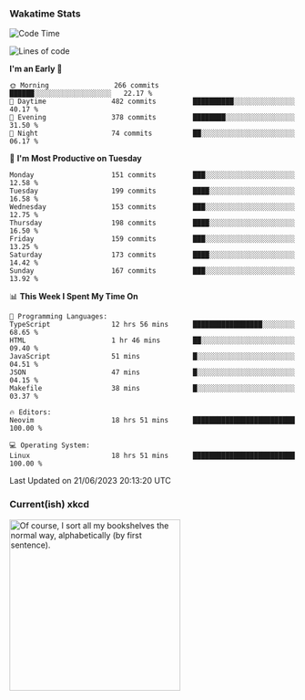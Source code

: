 ### Wakatime Stats
<!--START_SECTION:waka-->
![Code Time](http://img.shields.io/badge/Code%20Time-1%2C777%20hrs%2035%20mins-blue)

![Lines of code](https://img.shields.io/badge/From%20Hello%20World%20I%27ve%20Written-739.4%20thousand%20lines%20of%20code-blue)

**I'm an Early 🐤** 

```text
🌞 Morning                266 commits         ██████░░░░░░░░░░░░░░░░░░░   22.17 % 
🌆 Daytime                482 commits         ██████████░░░░░░░░░░░░░░░   40.17 % 
🌃 Evening                378 commits         ████████░░░░░░░░░░░░░░░░░   31.50 % 
🌙 Night                  74 commits          ██░░░░░░░░░░░░░░░░░░░░░░░   06.17 % 
```
📅 **I'm Most Productive on Tuesday** 

```text
Monday                   151 commits         ███░░░░░░░░░░░░░░░░░░░░░░   12.58 % 
Tuesday                  199 commits         ████░░░░░░░░░░░░░░░░░░░░░   16.58 % 
Wednesday                153 commits         ███░░░░░░░░░░░░░░░░░░░░░░   12.75 % 
Thursday                 198 commits         ████░░░░░░░░░░░░░░░░░░░░░   16.50 % 
Friday                   159 commits         ███░░░░░░░░░░░░░░░░░░░░░░   13.25 % 
Saturday                 173 commits         ████░░░░░░░░░░░░░░░░░░░░░   14.42 % 
Sunday                   167 commits         ███░░░░░░░░░░░░░░░░░░░░░░   13.92 % 
```


📊 **This Week I Spent My Time On** 

```text
💬 Programming Languages: 
TypeScript               12 hrs 56 mins      █████████████████░░░░░░░░   68.65 % 
HTML                     1 hr 46 mins        ██░░░░░░░░░░░░░░░░░░░░░░░   09.40 % 
JavaScript               51 mins             █░░░░░░░░░░░░░░░░░░░░░░░░   04.51 % 
JSON                     47 mins             █░░░░░░░░░░░░░░░░░░░░░░░░   04.15 % 
Makefile                 38 mins             █░░░░░░░░░░░░░░░░░░░░░░░░   03.37 % 

🔥 Editors: 
Neovim                   18 hrs 51 mins      █████████████████████████   100.00 % 

💻 Operating System: 
Linux                    18 hrs 51 mins      █████████████████████████   100.00 % 
```


 Last Updated on 21/06/2023 20:13:20 UTC
<!--END_SECTION:waka-->

### Current(ish) xkcd
<a id="xkcd-a" title="Of course, I sort all my bookshelves the normal way, alphabetically (by first sentence)." href="https://www.xkcd.com" target="_blank">
        <img align="center" id="xkcd-img" src="https://imgs.xkcd.com/comics/bookshelf_sorting.png" alt="Of course, I sort all my bookshelves the normal way, alphabetically (by first sentence)." height=300 />
</a>
